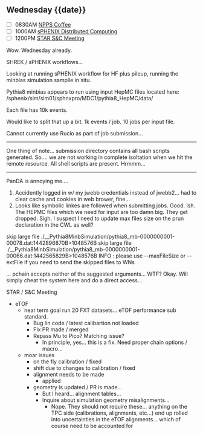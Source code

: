 ## Wednesday {{date}}

- [ ] 0830AM [NPPS Coffee](https://bnl.zoomgov.com/j/16157150845?pwd=NXNqTi9ZWEFBKzYwRXQ5U3NXU1dBZz09)
- [ ] 1000AM [sPHENIX Distributed Computing](https://bnl.zoomgov.com/j/16157150845?pwd=NXNqTi9ZWEFBKzYwRXQ5U3NXU1dBZz09)
- [ ] 1200PM [STAR S&C Meeting](https://lbnl.zoom.us/j/97026562983?pwd=VGVXbzhYUUhheEJ2cFMyVVdVRXowZz09)

Wow.  Wednesday already.  

SHREK / sPHENIX workflows...

Looking at running sPHENIX workflow for HF plus pileup, running the minbias simulation samplle in situ.

Pythia8 minbias appears to run using input HepMC files  located here: /sphenix/sim/sim01/sphnxpro/MDC1/pythia8_HepMC/data/ 

Each file has 10k events.

Would like to split that up a bit.  1k events / job.  10 jobs per input file.

Cannot currently use Rucio as part of job submission...

---

One thing of note... submission directory contains all bash scripts generated.  So.... we are not working in complete isoltation when we hit the remote resource.  All shell scripts are present.  Hrmmm... 

---

PanDA is annoying me....

1) Accidently logged in w/ my jwebb credentials instead of jwebb2... had to clear cache and cookies in web brower, fine...
2) Looks like symbolic linkes are followed when submitting jobs.  Good.  Ish.  The HEPMC files which we need for input are too damn big.  They get dropped.  Sigh.  I suspect I need to update max files size on the prun declaration in the CWL as well?

  skip large file ./__Pythia8MinbSimulation/pythia8_mb-0000000001-00078.dat:1442896870B>1048576B
  skip large file ./__Pythia8MinbSimulation/pythia8_mb-0000000001-00066.dat:1442565829B>1048576B
INFO : please use --maxFileSize or --extFile if you need to send the skipped files to WNs

... pchain accepts neither of the suggested arguments... WTF?  Okay.  Will simply cheat the system here and do a direct access...



STAR / S&C Meeting
- eTOF 
	- near term goal run 20 FXT datasets... eTOF performance sub standard.  
		- Bug Iin code / latest calibartion not loaded
		- FIx PR made / merged
		- Repass Mu to Pico?  Matching issue?    
			- In principle, yes... this is a fix.  Need proper chain options / macro...
	- moar issues
		- on the fly calibration / fixed
		- shift due to changes to calibration / fixed
		- alignment needs to be made
			- applied
		- geometry is updated / PR is made...
			- But I heard... alignment tables...
			- Inquire about simulation geometry misalignments...
				- Nope.  They should not require these... anything on the TPC side (calibrations, alignments, etc...) end up rolled into uncertainties in the eTOF alignments... which of course need to be accounted for 

